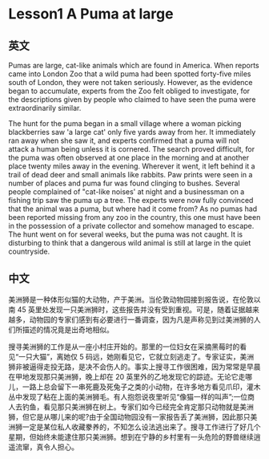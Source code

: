 # Lesson1 A Puma at large

## 英文

Pumas are large, cat-like animals which are found in America. When reports came into London Zoo that a wild puma had been spotted forty-five miles south of London, they were not taken seriously. However, as the evidence began to accumulate, experts from the Zoo felt obliged to investigate, for the descriptions given by people who claimed to have seen the puma were extraordinarily similar.

The hunt for the puma began in a small village where a woman picking blackberries saw 'a large cat' only five yards away from her. It immediately ran away when she saw it, and experts confirmed that a puma will not attack a human being unless it is cornered. The search proved difficult, for the puma was often observed at one place in the morning and at another place twenty miles away in the evening. Wherever it went, it left behind it a trail of dead deer and small animals like rabbits. Paw prints were seen in a number of places and puma fur was found clinging to bushes. Several people complained of "cat-like noises' at night and a businessman on a fishing trip saw the puma up a tree. The experts were now fully convinced that the animal was a puma, but where had it come from? As no pumas had been reported missing from any zoo in the country, this one must have been in the possession of a private collector and somehow managed to escape. The hunt went on for several weeks, but the puma was not caught. It is disturbing to think that a dangerous wild animal is still at large in the quiet countryside.

## 中文

美洲狮是一种体形似猫的大动物，产于美洲。当伦敦动物园接到报告说，在伦敦以南 45 英里处发现一只美洲狮时，这些报告并没有受到重视。可是，随着证据越来越多，动物园的专家们感到有必要进行一番调查，因为凡是声称见到过美洲狮的人们所描述的情况竟是出奇地相似。

搜寻美洲狮的工作是从一座小村庄开始的。那里的一位妇女在采摘黑莓时的看见“一只大猫”，离她仅 5 码远，她刚看见它，它就立刻逃走了。专家证实，美洲狮非被逼得走投无路，是决不会伤人的。事实上搜寻工作很困难，因为常常是早晨在甲地发现那只美洲狮，晚上却在 20 英里外的乙地发现它的踪迹。无论它走哪儿，一路上总会留下一串死鹿及死兔子之类的小动物，在许多地方看见爪印，灌木丛中发现了粘在上面的美洲狮毛。有人抱怨说夜里听见“像猫一样的叫声”;一位商人去钓鱼，看见那只美洲狮在树上。专家们如今已经完全肯定那只动物就是美洲狮，但它是从哪儿来的呢?由于全国动物园没有一家报告丢了美洲狮，因此那只美洲狮一定是某位私人收藏豢养的，不知怎么设法逃出来了。搜寻工作进行了好几个星期，但始终未能逮住那只美洲狮。想到在宁静的乡村里有一头危险的野兽继续逍遥流窜，真令人担心。
